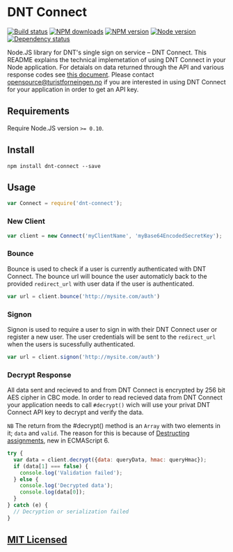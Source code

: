 # DNT Connect

[![Build status](https://img.shields.io/wercker/ci/55d488db5b9a52de3412c5c3.svg "Build status")](https://app.wercker.com/project/bykey/209f4c3d6a5404155c2e2b70af27189f)
[![NPM downloads](https://img.shields.io/npm/dm/dnt-connect.svg "NPM downloads")](https://www.npmjs.com/package/dnt-connect)
[![NPM version](https://img.shields.io/npm/v/dnt-connect.svg "NPM version")](https://www.npmjs.com/package/dnt-connect)
[![Node version](https://img.shields.io/node/v/dnt-connect.svg "Node version")](https://www.npmjs.com/package/dnt-connect)
[![Dependency status](https://img.shields.io/david/turistforeningen/node-dnt-connect.svg "Dependency status")](https://david-dm.org/turistforeningen/node-dnt-connect)

Node.JS library for DNT's single sign on service – DNT Connect. This README
explains the technical implemetation of using DNT Connect in your Node
application. For detaials on data returned through the API and various response
codes see [this
document](https://turistforeningen.atlassian.net/wiki/display/dnt/DNT+connect).
Please contact opensource@turistforneingen.no if you are interested in using DNT
Connect for your application in order to get an API key.

## Requirements

Require Node.JS version `>= 0.10`.

## Install

```
npm install dnt-connect --save
```

## Usage

```javascript
var Connect = require('dnt-connect');
```

### New Client

```javascript
var client = new Connect('myClientName', 'myBase64EncodedSecretKey');
```

### Bounce

Bounce is used to check if a user is currently authenticated with DNT Connect.
The bounce url will bounce the user automaticly back to the provided
`redirect_url` with user data if the user is authenticated.

```javascript
var url = client.bounce('http://mysite.com/auth')
```

### Signon

Signon is used to require a user to sign in with their DNT Connect user or
register a new user. The user credentials will be sent to the `redirect_url`
when the users is sucessfully authenticated.

```javascript
var url = client.signon('http://mysite.com/auth')
```

### Decrypt Response

All data sent and recieved to and from DNT Connect is encrypted by 256 bit AES
cipher in CBC mode.  In order to read recieved data from DNT Connect your
application needs to call `#decrypt()` wich will use your privat DNT Connect API
key to decrypt and verify the data.

`NB` The return from the #decrypt() method is an `Array` with two elements in
it; `data` and `valid`.  The reason for this is because of [Destructing
assignments](https://developer.mozilla.org/en-US/docs/Web/JavaScript/New_in_JavaScript/1.7#Destructuring_assignment_(Merge_into_own_page.2Fsection)),
new in ECMAScript 6.

```javascript
try {
  var data = client.decrypt({data: queryData, hmac: queryHmac});
  if (data[1] === false) {
    console.log('Validation failed');
  } else {
    console.log('Decrypted data');
    console.log(data[0]);
  }
} catch (e) {
  // Decryption or serialization failed
}
```

## [MIT Licensed](https://github.com/Turistforeningen/node-dnt-connect/blob/master/LICENSE)
